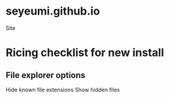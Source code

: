 # seyeumi.github.io
Site

# Ricing checklist for new install

## File explorer options
Hide known file extensions
Show hidden files
